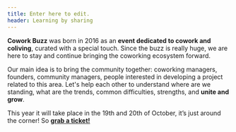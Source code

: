 ```yaml
---
title: Enter here to edit.
header: Learning by sharing
---
```

**Cowork Buzz** was born in 2016 as an **event dedicated to cowork and coliving**, curated with a special touch. Since the buzz is really huge, we are here to stay and continue bringing the coworking ecosystem forward.

Our main idea is to bring the community together: coworking managers, founders, community managers, people interested in developing a project related to this area. Let's help each other to understand where are we standing, what are the trends, common difficulties, strengths, and **unite and grow**.

This year it will take place in the 19th and 20th of October, it’s just around the corner! So [**grab a ticket!**](http://events.eventzilla.net/e/cowork-buzz-2018-2138948931)
